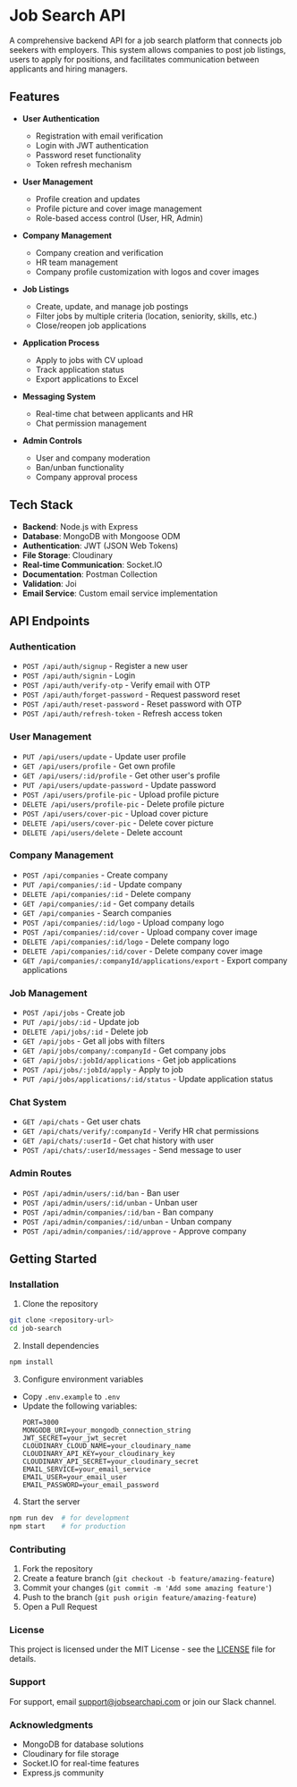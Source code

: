 # Job Search API

A comprehensive backend API for a job search platform that connects job seekers with employers. This system allows companies to post job listings, users to apply for positions, and facilitates communication between applicants and hiring managers.

## Features

- **User Authentication**

  - Registration with email verification
  - Login with JWT authentication
  - Password reset functionality
  - Token refresh mechanism

- **User Management**

  - Profile creation and updates
  - Profile picture and cover image management
  - Role-based access control (User, HR, Admin)

- **Company Management**

  - Company creation and verification
  - HR team management
  - Company profile customization with logos and cover images

- **Job Listings**

  - Create, update, and manage job postings
  - Filter jobs by multiple criteria (location, seniority, skills, etc.)
  - Close/reopen job applications

- **Application Process**

  - Apply to jobs with CV upload
  - Track application status
  - Export applications to Excel

- **Messaging System**

  - Real-time chat between applicants and HR
  - Chat permission management

- **Admin Controls**
  - User and company moderation
  - Ban/unban functionality
  - Company approval process

## Tech Stack

- **Backend**: Node.js with Express
- **Database**: MongoDB with Mongoose ODM
- **Authentication**: JWT (JSON Web Tokens)
- **File Storage**: Cloudinary
- **Real-time Communication**: Socket.IO
- **Documentation**: Postman Collection
- **Validation**: Joi
- **Email Service**: Custom email service implementation

## API Endpoints

### Authentication

- `POST /api/auth/signup` - Register a new user
- `POST /api/auth/signin` - Login
- `POST /api/auth/verify-otp` - Verify email with OTP
- `POST /api/auth/forget-password` - Request password reset
- `POST /api/auth/reset-password` - Reset password with OTP
- `POST /api/auth/refresh-token` - Refresh access token

### User Management

- `PUT /api/users/update` - Update user profile
- `GET /api/users/profile` - Get own profile
- `GET /api/users/:id/profile` - Get other user's profile
- `PUT /api/users/update-password` - Update password
- `POST /api/users/profile-pic` - Upload profile picture
- `DELETE /api/users/profile-pic` - Delete profile picture
- `POST /api/users/cover-pic` - Upload cover picture
- `DELETE /api/users/cover-pic` - Delete cover picture
- `DELETE /api/users/delete` - Delete account

### Company Management

- `POST /api/companies` - Create company
- `PUT /api/companies/:id` - Update company
- `DELETE /api/companies/:id` - Delete company
- `GET /api/companies/:id` - Get company details
- `GET /api/companies` - Search companies
- `POST /api/companies/:id/logo` - Upload company logo
- `POST /api/companies/:id/cover` - Upload company cover image
- `DELETE /api/companies/:id/logo` - Delete company logo
- `DELETE /api/companies/:id/cover` - Delete company cover image
- `GET /api/companies/:companyId/applications/export` - Export company applications

### Job Management

- `POST /api/jobs` - Create job
- `PUT /api/jobs/:id` - Update job
- `DELETE /api/jobs/:id` - Delete job
- `GET /api/jobs` - Get all jobs with filters
- `GET /api/jobs/company/:companyId` - Get company jobs
- `GET /api/jobs/:jobId/applications` - Get job applications
- `POST /api/jobs/:jobId/apply` - Apply to job
- `PUT /api/jobs/applications/:id/status` - Update application status

### Chat System

- `GET /api/chats` - Get user chats
- `GET /api/chats/verify/:companyId` - Verify HR chat permissions
- `GET /api/chats/:userId` - Get chat history with user
- `POST /api/chats/:userId/messages` - Send message to user

### Admin Routes

- `POST /api/admin/users/:id/ban` - Ban user
- `POST /api/admin/users/:id/unban` - Unban user
- `POST /api/admin/companies/:id/ban` - Ban company
- `POST /api/admin/companies/:id/unban` - Unban company
- `POST /api/admin/companies/:id/approve` - Approve company

## Getting Started

### Installation

1. Clone the repository

```bash
git clone <repository-url>
cd job-search
```

2. Install dependencies

```bash
npm install
```

3. Configure environment variables

- Copy `.env.example` to `.env`
- Update the following variables:
  ```
  PORT=3000
  MONGODB_URI=your_mongodb_connection_string
  JWT_SECRET=your_jwt_secret
  CLOUDINARY_CLOUD_NAME=your_cloudinary_name
  CLOUDINARY_API_KEY=your_cloudinary_key
  CLOUDINARY_API_SECRET=your_cloudinary_secret
  EMAIL_SERVICE=your_email_service
  EMAIL_USER=your_email_user
  EMAIL_PASSWORD=your_email_password
  ```

4. Start the server

```bash
npm run dev  # for development
npm start    # for production
```

### Contributing

1. Fork the repository
2. Create a feature branch (`git checkout -b feature/amazing-feature`)
3. Commit your changes (`git commit -m 'Add some amazing feature'`)
4. Push to the branch (`git push origin feature/amazing-feature`)
5. Open a Pull Request

### License

This project is licensed under the MIT License - see the [LICENSE](LICENSE) file for details.

### Support

For support, email support@jobsearchapi.com or join our Slack channel.

### Acknowledgments

- MongoDB for database solutions
- Cloudinary for file storage
- Socket.IO for real-time features
- Express.js community
